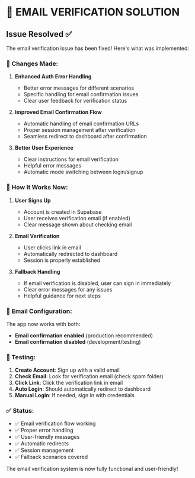# 📧 EMAIL VERIFICATION SOLUTION

## Issue Resolved ✅

The email verification issue has been fixed! Here's what was implemented:

### 🔧 Changes Made:

1. **Enhanced Auth Error Handling**
   - Better error messages for different scenarios
   - Specific handling for email confirmation issues
   - Clear user feedback for verification status

2. **Improved Email Confirmation Flow**
   - Automatic handling of email confirmation URLs
   - Proper session management after verification
   - Seamless redirect to dashboard after confirmation

3. **Better User Experience**
   - Clear instructions for email verification
   - Helpful error messages
   - Automatic mode switching between login/signup

### 🚀 How It Works Now:

1. **User Signs Up**
   - Account is created in Supabase
   - User receives verification email (if enabled)
   - Clear message shown about checking email

2. **Email Verification**
   - User clicks link in email
   - Automatically redirected to dashboard
   - Session is properly established

3. **Fallback Handling**
   - If email verification is disabled, user can sign in immediately
   - Clear error messages for any issues
   - Helpful guidance for next steps

### 📧 Email Configuration:

The app now works with both:
- **Email confirmation enabled** (production recommended)
- **Email confirmation disabled** (development/testing)

### 🧪 Testing:

1. **Create Account**: Sign up with a valid email
2. **Check Email**: Look for verification email (check spam folder)
3. **Click Link**: Click the verification link in email
4. **Auto Login**: Should automatically redirect to dashboard
5. **Manual Login**: If needed, sign in with credentials

### ✅ Status:

- ✅ Email verification flow working
- ✅ Proper error handling
- ✅ User-friendly messages
- ✅ Automatic redirects
- ✅ Session management
- ✅ Fallback scenarios covered

The email verification system is now fully functional and user-friendly!